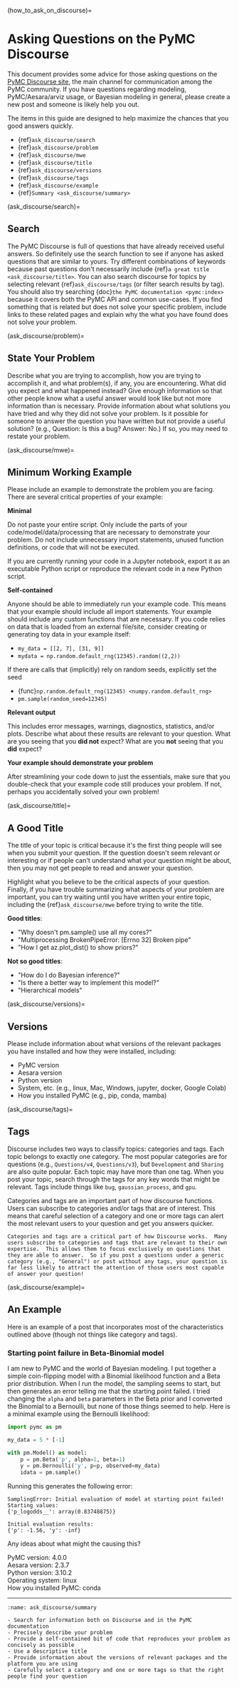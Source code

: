(how_to_ask_on_discourse)=
# Asking Questions on the PyMC Discourse

This document provides some advice for those asking questions on the [PyMC Discourse site](https://discourse.pymc.io/), the main channel for communication among the PyMC community.  If you have questions regarding modeling, PyMC/Aesara/arviz usage, or Bayesian modeling in general, please create a new post and someone is likely help you out.

The items in this guide are designed to help maximize the chances that you good answers quickly.

- {ref}`ask_discourse/search`
- {ref}`ask_discourse/problem`
- {ref}`ask_discourse/mwe`
- {ref}`ask_discourse/title`
- {ref}`ask_discourse/versions`
- {ref}`ask_discourse/tags`
- {ref}`ask_discourse/example`
- {ref}`Summary <ask_discourse/summary>`

(ask_discourse/search)=
## Search

The PyMC Discourse is full of questions that have already received useful answers.  So definitely use the search function to see if anyone has asked questions that are similar to yours.  Try different combinations of keywords because past questions don't necessarily include {ref}`a great title <ask_discourse/title>`.  You can also search discourse for topics by selecting relevant {ref}`ask_discourse/tags` (or filter search results by tag).  You should also try searching {doc}`the PyMC documentation <pymc:index>` because it covers both the PyMC API and common use-cases.  If you find something that is related but does not solve your specific problem, include links to these related pages and explain why the what you have found does not solve your problem.


(ask_discourse/problem)=
## State Your Problem
Describe what you are trying to accomplish, how you are trying to accomplish it, and what problem(s), if any, you are encountering.  What did you expect and what happened instead?  Give enough information so that other people know what a useful answer would look like but not more information than is necessary.  Provide information about what solutions you have tried and why they did not solve your problem.  Is it possible for someone to answer the question you have written but not provide a useful solution? (e.g., Question: Is this a bug? Answer: No.)  If so, you may need to restate your problem.

(ask_discourse/mwe)=
## Minimum Working Example
Please include an example to demonstrate the problem you are facing.  There are several critical properties of your example:

**Minimal**

Do not paste your entire script.  Only include the parts of your code/model/data/processing that are necessary to demonstrate your problem.  Do not include unnecessary import statements, unused function definitions, or code that will not be executed.

If you are currently running your code in a Jupyter notebook, export it as an executable Python script or reproduce the relevant code in a new Python script.

**Self-contained**

Anyone should be able to immediately run your example code.  This means that your example should include all import statements.  Your example should include any custom functions that are necessary.  If you code relies on data that is loaded from an external file/site, consider creating or generating toy data in your example itself:
  - `my_data = [[2, 7], [31, 9]]`
  - `mydata = np.random.default_rng(12345).random((2,2))`

If there are calls that (implicitly) rely on random seeds, explicitly set the seed
  - {func}`np.random.default_rng(12345) <numpy.random.default_rng>`
  - `pm.sample(random_seed=12345)`

**Relevant output**

This includes error messages, warnings, diagnostics, statistics, and/or plots.  Describe what about these results are relevant to your question.  What are you seeing that you **did not** expect?  What are you **not** seeing that you **did** expect?

**Your example should demonstrate your problem**

After streamlining your code down to just the essentials, make sure that you double-check that your example code still produces your problem.  If not, perhaps you accidentally solved your own problem!


(ask_discourse/title)=
## A Good Title
The title of your topic is critical because it's the first thing people will see when you submit your question.  If the question doesn't seem relevant or interesting or if people can't understand what your question might be about, then you may not get people to read and answer your question.

Highlight what you believe to be the critical aspects of your question.  Finally, if you have trouble summarizing what aspects of your problem are important, you can try waiting until you have written your entire topic, including the {ref}`ask_discourse/mwe` before trying to write the title.

**Good titles**:
- "Why doesn't pm.sample() use all my cores?"
- "Multiprocessing BrokenPipeError: [Errno 32] Broken pipe"
- "How I get az.plot_dist() to show priors?"

**Not so good titles**:
- "How do I do Bayesian inference?"
- "Is there a better way to implement this model?"
- "Hierarchical models"


(ask_discourse/versions)=
## Versions
Please include information about what versions of the relevant packages you have installed and how they were installed, including:

- PyMC version
- Aesara version
- Python version
- System, etc. (e.g., linux, Mac, Windows, jupyter, docker, Google Colab)
- How you installed PyMC (e.g., pip, conda, mamba)


(ask_discourse/tags)=
## Tags
Discourse includes two ways to classify topics: categories and tags.  Each topic belongs to exactly one category.  The most popular categories are for questions (e.g., `Questions/v4`, `Questions/v3`), but `Development` and `Sharing` are also quite popular.  Each topic may have more than one tag.  When you post your topic, search through the tags for any key words that might be relevant.  Tags include things like `bug`, `gaussian_process`, and `gpu`.

Categories and tags are an important part of how discourse functions.  Users can subscribe to categories and/or tags that are of interest.  This means that careful selection of a category and one or more tags can alert the most relevant users to your question and get you answers quicker.

```{important}
Categories and tags are a critical part of how Discourse works.  Many users subscribe to categories and tags that are relevant to their own expertise.  This allows them to focus exclusively on questions that they are able to answer.  So if you post a questions under a generic category (e.g., "General") or post without any tags, your question is far less likely to attract the attention of those users most capable of answer your question!
```

(ask_discourse/example)=
## An Example
Here is an example of a post that incorporates most of the characteristics outlined above (though not things like category and tags).  

### Starting point failure in Beta-Binomial model
I am new to PyMC and the world of Bayesian modeling.  I put together a simple coin-flipping model with a Binomial likelihood function and a Beta prior distribution.  When I run the model, the sampling seems to start, but then generates an error telling me that the starting point failed.    I tried changing the `alpha` and `beta` parameters in the Beta prior and I converted the Binomial to a Bernoulli, but none of those things seemed to help.   Here is a minimal example using the Bernoulli likelihood:

```python
import pymc as pm

my_data = 5 * [-1]

with pm.Model() as model:
    p = pm.Beta('p', alpha=1, beta=1)
    y = pm.Bernoulli('y', p=p, observed=my_data)
    idata = pm.sample()
```

Running this generates the following error:

```
SamplingError: Initial evaluation of model at starting point failed!
Starting values:
{'p_logodds__': array(0.83748875)}

Initial evaluation results:
{'p': -1.56, 'y': -inf}
```

Any ideas about what might the causing this?

PyMC version: 4.0.0\
Aesara version: 2.3.7\
Python version: 3.10.2\
Operating system: linux\
How you installed PyMC: conda

---

```{admonition} Summary
:name: ask_discourse/summary

- Search for information both on Discourse and in the PyMC documentation
- Precisely describe your problem
- Provide a self-contained bit of code that reproduces your problem as concisely as possible
- Use a descriptive title
- Provide information about the versions of relevant packages and the platform you are using
- Carefully select a category and one or more tags so that the right people find your question
```

